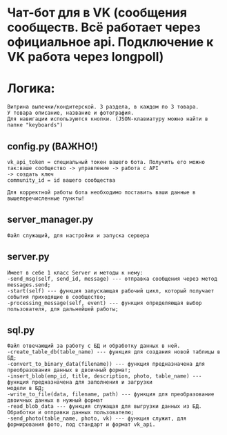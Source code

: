 # Чат-бот для в VK (сообщения сообществ. Всё работает через официальное api. Подключение к VK работа через longpoll)
# Логика:
    Витрина выпечки/кондитерской. 3 раздела, в каждом по 3 товара. 
    У товара описание, название и фотография.
    Для навигации используются кнопки. (JSON-клавиатуру можно найти в папке "keyboards")

## config.py (ВАЖНО!)
    vk_api_token = специальный токен вашего бота. Получить его можно так:ваше сообщество -> управление -> работа с API
    -> создать ключ
    community_id = id вашего сообщества

    Для корректной работы бота необходимо поставить ваши данные в вышеперечисленные пункты!

## server_manager.py
    Файл служащий, для настройки и запуска сервера

## server.py
    Имеет в себе 1 класс Server и методы к нему:
    -send_msg(self, send_id, message) --- отправка сообщения через метод messages.send;
    -start(self) --- функция запускающая рабочий цикл, который получает события приходящие в сообщество;
    -processing_message(self, event) --- функция определяющая выбор пользователя, для дальнейшей работы;
    
## sql.py
    Файл отвечающий за работу с БД и обработку данных в ней.
    -create_table_db(table_name) --- функция для создания новой таблицы в БД;
    -convert_to_binary_data(filename)) --- функция предназначена для преобразования данных в двоичный формат;
    -insert_blob(emp_id, title, description, photo, table_name) --- функция предназначена для заполнения и загрузки 
    модели в БД;
    -write_to_file(data, filename, path) --- функция для преобразование двоичных данных в нужный формат 
    -read_blob_data --- функция служащая для выгрузки данных из БД. Обработки и отправки данных пользователю;
    -send_photo(table_name, photo, vk) --- функция служит, для формирования фото, под стандарт и формат vk_api.